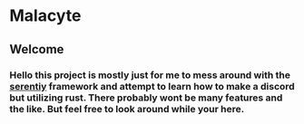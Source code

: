 # Malacyte
## Welcome
### Hello this project is mostly just for me to mess around with the [serentiy](https://github.com/serenity-rs/serenity) framework and attempt to learn how to make a discord but utilizing rust. There probably wont be many features and the like. But feel free to look around while your here.

